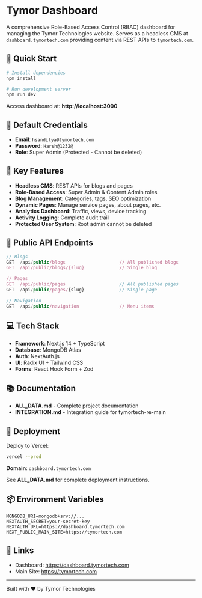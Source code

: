 # Tymor Dashboard

A comprehensive Role-Based Access Control (RBAC) dashboard for managing the Tymor Technologies website. Serves as a headless CMS at `dashboard.tymortech.com` providing content via REST APIs to `tymortech.com`.

## 🚀 Quick Start

```bash
# Install dependencies
npm install

# Run development server
npm run dev
```

Access dashboard at: **http://localhost:3000**

## 🔐 Default Credentials

- **Email**: `hsandilya@tymortech.com`
- **Password**: `Harsh@1232@`
- **Role**: Super Admin (Protected - Cannot be deleted)

## 🎯 Key Features

- **Headless CMS**: REST APIs for blogs and pages
- **Role-Based Access**: Super Admin & Content Admin roles
- **Blog Management**: Categories, tags, SEO optimization
- **Dynamic Pages**: Manage service pages, about pages, etc.
- **Analytics Dashboard**: Traffic, views, device tracking
- **Activity Logging**: Complete audit trail
- **Protected User System**: Root admin cannot be deleted

## 📡 Public API Endpoints

```javascript
// Blogs
GET  /api/public/blogs                    // All published blogs
GET  /api/public/blogs/{slug}             // Single blog

// Pages  
GET  /api/public/pages                    // All published pages
GET  /api/public/pages/{slug}             // Single page

// Navigation
GET  /api/public/navigation               // Menu items
```

## 💻 Tech Stack

- **Framework**: Next.js 14 + TypeScript
- **Database**: MongoDB Atlas
- **Auth**: NextAuth.js
- **UI**: Radix UI + Tailwind CSS
- **Forms**: React Hook Form + Zod

## 📚 Documentation

- **ALL_DATA.md** - Complete project documentation
- **INTEGRATION.md** - Integration guide for tymortech-re-main

## 🚀 Deployment

Deploy to Vercel:
```bash
vercel --prod
```

**Domain**: `dashboard.tymortech.com`

See **ALL_DATA.md** for complete deployment instructions.

## 📦 Environment Variables

```env
MONGODB_URI=mongodb+srv://...
NEXTAUTH_SECRET=your-secret-key
NEXTAUTH_URL=https://dashboard.tymortech.com
NEXT_PUBLIC_MAIN_SITE=https://tymortech.com
```

## 🔗 Links

- Dashboard: https://dashboard.tymortech.com
- Main Site: https://tymortech.com

---

Built with ❤️ by Tymor Technologies
